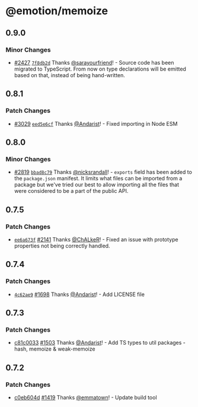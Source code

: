 # @emotion/memoize

## 0.9.0

### Minor Changes

- [#2427](https://github.com/emotion-js/emotion/pull/2427) [`7f8db2d`](https://github.com/emotion-js/emotion/commit/7f8db2d7a900bb34995db66084a99d512811e33d) Thanks [@sarayourfriend](https://github.com/sarayourfriend)! - Source code has been migrated to TypeScript. From now on type declarations will be emitted based on that, instead of being hand-written.

## 0.8.1

### Patch Changes

- [#3029](https://github.com/emotion-js/emotion/pull/3029) [`eed5e6cf`](https://github.com/emotion-js/emotion/commit/eed5e6cf00f94f3011b93825ccce43cb2270c247) Thanks [@Andarist](https://github.com/Andarist)! - Fixed importing in Node ESM

## 0.8.0

### Minor Changes

- [#2819](https://github.com/emotion-js/emotion/pull/2819) [`bbad8c79`](https://github.com/emotion-js/emotion/commit/bbad8c79937f8dfd5d93bf485c1e9ec44124d228) Thanks [@nicksrandall](https://github.com/nicksrandall)! - `exports` field has been added to the `package.json` manifest. It limits what files can be imported from a package but we've tried our best to allow importing all the files that were considered to be a part of the public API.

## 0.7.5

### Patch Changes

- [`ee6a673f`](https://github.com/emotion-js/emotion/commit/ee6a673f74e934bf738d5346ddfc7982caa23827) [#2141](https://github.com/emotion-js/emotion/pull/2141) Thanks [@ChALkeR](https://github.com/ChALkeR)! - Fixed an issue with prototype properties not being correctly handled.

## 0.7.4

### Patch Changes

- [`4c62ae9`](https://github.com/emotion-js/emotion/commit/4c62ae9447959d438928e1a26f76f1487983c968) [#1698](https://github.com/emotion-js/emotion/pull/1698) Thanks [@Andarist](https://github.com/Andarist)! - Add LICENSE file

## 0.7.3

### Patch Changes

- [c81c0033](https://github.com/emotion-js/emotion/commit/c81c0033c490210077da0e9c3f9fa1a22fcd9c96) [#1503](https://github.com/emotion-js/emotion/pull/1503) Thanks [@Andarist](https://github.com/Andarist)! - Add TS types to util packages - hash, memoize & weak-memoize

## 0.7.2

### Patch Changes

- [c0eb604d](https://github.com/emotion-js/emotion/commit/c0eb604d) [#1419](https://github.com/emotion-js/emotion/pull/1419) Thanks [@emmatown](https://github.com/emmatown)! - Update build tool
